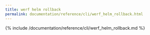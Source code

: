 ```yaml
---
title: werf helm rollback
permalink: documentation/reference/cli/werf_helm_rollback.html
---
```


{% include /documentation/reference/cli/werf_helm_rollback.md %}
